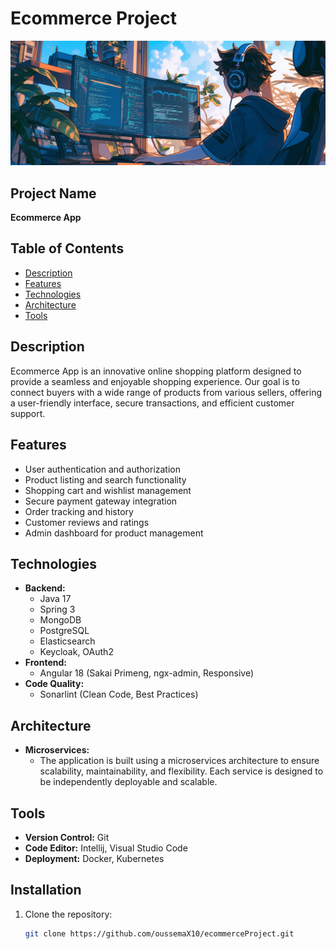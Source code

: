 # Ecommerce Project

![Project Banner](assets/ecommerceProjectBanner.png)

## Project Name
**Ecommerce App**

## Table of Contents
- [Description](#description)
- [Features](#features)
- [Technologies](#technologies)
- [Architecture](#architecture)
- [Tools](#tools)

## Description
Ecommerce App is an innovative online shopping platform designed to provide a seamless and enjoyable shopping experience. Our goal is to connect buyers with a wide range of products from various sellers, offering a user-friendly interface, secure transactions, and efficient customer support.

## Features
- User authentication and authorization
- Product listing and search functionality
- Shopping cart and wishlist management
- Secure payment gateway integration
- Order tracking and history
- Customer reviews and ratings
- Admin dashboard for product management

## Technologies
- **Backend:**
  - Java 17
  - Spring 3
  - MongoDB
  - PostgreSQL
  - Elasticsearch
  - Keycloak, OAuth2
- **Frontend:**
  - Angular 18 (Sakai Primeng, ngx-admin, Responsive)
- **Code Quality:**
  - Sonarlint (Clean Code, Best Practices)

## Architecture
- **Microservices:**
  - The application is built using a microservices architecture to ensure scalability, maintainability, and flexibility. Each service is designed to be independently deployable and scalable.

## Tools
- **Version Control:** Git
- **Code Editor:** Intellij, Visual Studio Code
- **Deployment:** Docker, Kubernetes

## Installation
1. Clone the repository:
   ```bash
   git clone https://github.com/oussemaX10/ecommerceProject.git
